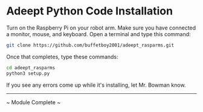 # Adeept Python Code Installation

Turn on the Raspberry Pi on your robot arm. Make sure you have connected a monitor, mouse, and keyboard. Open a terminal and type this command:

```bash
git clone https://github.com/buffetboy2001/adeept_rasparms.git
```

Once that completes, type these commands:

```bash
cd adeept_rasparms
python3 setup.py
```

If you see any errors come up while it's installing, let Mr. Bowman know.

---

~ Module Complete ~
